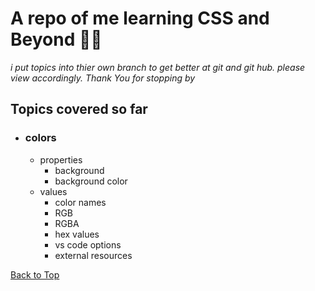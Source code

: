 <a name="custom_anchor_name"></a>

# A repo of me learning CSS and Beyond :man_artist:

_i put topics into thier own branch to get better at git and git hub. please view accordingly. Thank You for stopping by_

## Topics covered so far

- ### colors
  - properties
    - background
    - background color
  - values
    - color names
    - RGB
    - RGBA
    - hex values
    - vs code options
    - external resources

[Back to Top](#custom_anchor_name)

